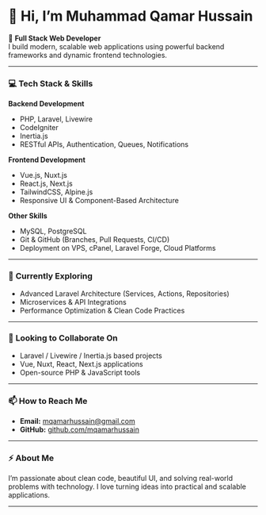 # 👋 Hi, I’m **Muhammad Qamar Hussain**

🚀 **Full Stack Web Developer**  
I build modern, scalable web applications using powerful backend frameworks and dynamic frontend technologies.

---

### 💻 **Tech Stack & Skills**

**Backend Development**  
- PHP, Laravel, Livewire  
- CodeIgniter  
- Inertia.js  
- RESTful APIs, Authentication, Queues, Notifications

**Frontend Development**  
- Vue.js, Nuxt.js  
- React.js, Next.js  
- TailwindCSS, Alpine.js  
- Responsive UI & Component-Based Architecture

**Other Skills**  
- MySQL, PostgreSQL  
- Git & GitHub (Branches, Pull Requests, CI/CD)  
- Deployment on VPS, cPanel, Laravel Forge, Cloud Platforms

---

### 🌱 **Currently Exploring**
- Advanced Laravel Architecture (Services, Actions, Repositories)  
- Microservices & API Integrations  
- Performance Optimization & Clean Code Practices

---

### 🤝 **Looking to Collaborate On**
- Laravel / Livewire / Inertia.js based projects  
- Vue, Nuxt, React, Next.js applications  
- Open-source PHP & JavaScript tools

---

### 📫 **How to Reach Me**
- **Email:** mqamarhussain@gmail.com  
- **GitHub:** [github.com/mqamarhussain](https://github.com/mqamarhussain)

---

### ⚡ **About Me**
I’m passionate about clean code, beautiful UI, and solving real-world problems with technology. I love turning ideas into practical and scalable applications.

---

<!---
mqamarhussain/mqamarhussain is a ✨ special ✨ repository because its `README.md` appears on your GitHub profile.
You can click the Preview link to see how it looks.
--->
